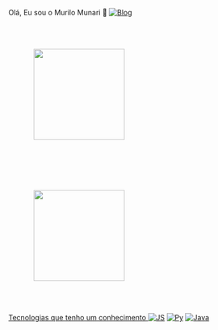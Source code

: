 Olá, Eu sou o Murilo Munari 👋
[![Blog](https://img.shields.io/badge/LinkedIn-0077B5?style=for-the-badge&logo=linkedin&logoColor=white)](https://www.linkedin.com/in/murilo-munari-0aba1b258/)

<div style="align-content: center;">
  <a href="https://github.com/murilomunari" target="_blank">
  <img height="180em" src="https://github-readme-stats.vercel.app/api?username=murilomunari&show_icons=true&theme=dracula&include_all_commits=true&count_private=true" style="margin: 50px;"/>
  <img height="180em" src="https://github-readme-stats.vercel.app/api/top-langs/?username=murilomunari&layout=compact&langs_count=7&theme=dracula" style="margin: 50px;"/>
</div>

Tecnologias que tenho um conhecimento
[![JS](https://img.shields.io/badge/JavaScript-F7DF1E?style=for-the-badge&logo=javascript&logoColor=black)]()
[![Py](https://img.shields.io/badge/Python-3776AB?style=for-the-badge&logo=python&logoColor=white)]()
[![Java](https://img.shields.io/badge/Java-ED8B00?style=for-the-badge&logo=openjdk&logoColor=white)]()


